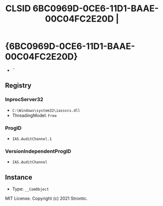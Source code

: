 ﻿---
title: "CLSID 6BC0969D-0CE6-11D1-BAAE-00C04FC2E20D | "
excerpt: What is COM-Object CLSID 6BC0969D-0CE6-11D1-BAAE-00C04FC2E20D?
---

# {6BC0969D-0CE6-11D1-BAAE-00C04FC2E20D}

* ``

## Registry


### InprocServer32

* `C:\Windows\system32\iassvcs.dll`
* ThreadingModel: `Free`

### ProgID

* `IAS.AuditChannel.1`

### VersionIndependentProgID

* `IAS.AuditChannel`

## Instance

* Type: `__ComObject`

MIT License. Copyright (c) 2021 Strontic.


